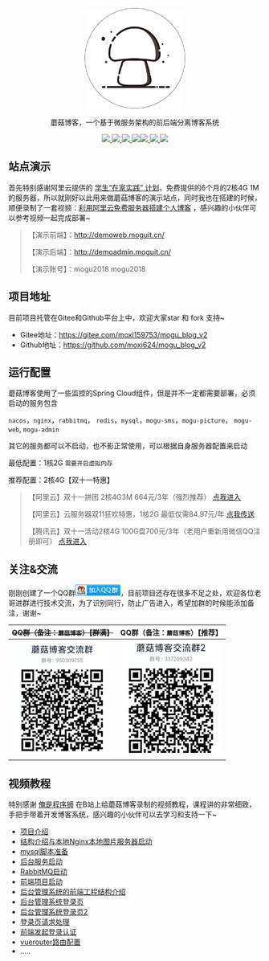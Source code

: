 <p align=center>
  <a href="http://www.moguit.cn">
    <img src="./doc/images/gitee/favicon2.ico" alt="蘑菇博客" style="width:200px;height:200px">
  </a>
</p>
<p align=center>
   蘑菇博客，一个基于微服务架构的前后端分离博客系统
</p>
<p align="center">
<a target="_blank" href="https://www.oracle.com/technetwork/java/javase/downloads/index.html">
    	<img src="https://img.shields.io/hexpm/l/plug.svg" ></img>
		<img src="https://img.shields.io/badge/JDK-1.8+-green.svg" ></img>
        <img src="https://img.shields.io/badge/springboot-2.2.2.RELEASE-green" ></img>
<img src="https://img.shields.io/badge/SpringCloud-Hoxton.RELEASE-brightgreen" ></img><img src="https://img.shields.io/badge/vue-2.5.17-green" ></img>
<img src="https://img.shields.io/badge/swagger-2.6.1-green" ></img>
<img src="https://img.shields.io/badge/mybatis--plus-3.1.2-green" ></img></a></p>

## 站点演示

首先特别感谢阿里云提供的 [学生“在家实践” 计划](https://developer.aliyun.com/adc/student/?spm=a2c6h.14062461.J_7747362070.1.5b6933e1X3rvHS)，免费提供的6个月的2核4G 1M的服务器，所以就刚好以此用来做蘑菇博客的演示站点，同时我也在搭建的时候，顺便录制了一套视频：[利用阿里云免费服务器搭建个人博客](https://www.bilibili.com/video/BV1c5411b7EZ?t=17) ，感兴趣的小伙伴可以参考视频一起完成部署~

> 【演示前端】：http://demoweb.moguit.cn/
>
> 【演示后端】：http://demoadmin.moguit.cn/
>
> 【演示账号】：mogu2018   mogu2018

## 项目地址

目前项目托管在Gitee和Github平台上中，欢迎大家star 和 fork 支持~

- Gitee地址：https://gitee.com/moxi159753/mogu_blog_v2
- Github地址：https://github.com/moxi624/mogu_blog_v2

##  运行配置

蘑菇博客使用了一些监控的Spring Cloud组件，但是并不一定都需要部署，必须启动的服务包含

`nacos`，`nginx`，`rabbitmq`， `redis`，`mysql`，`mogu-sms`，`mogu-picture`， `mogu-web`, `mogu-admin`

其它的服务都可以不启动，也不影正常使用，可以根据自身服务器配置来启动

最低配置：1核2G `需要开启虚拟内存`

推荐配置：2核4G【双十一特惠】

> 【阿里云】双十一拼团 2核4G3M 664元/3年（强烈推荐） [点我进入](http://a.aliyun.com/f1.l0DRK)
>
> 【阿里云】云服务器双11狂欢特惠，1核2G 最低仅需84.97元/年  [点我传送](https://www.aliyun.com/1111/home?userCode=w7aungxw)
>
> 【腾讯云】双十一活动2核4G 100G盘700元/3年（老用户重新用微信QQ注册即可） [点我进入](https://curl.qcloud.com/8Nfp3pRy)

## 关注&交流

刚刚创建了一个QQ群<a target="_blank" href="//shang.qq.com/wpa/qunwpa?idkey=88bc57d77601a3c5ae97fe6d9c0bfa25c2ae166d8f0b9f6da6f7294097be6d08"><img border="0" src="./doc/images/qq/group.png" alt="蘑菇博客交流群" title="蘑菇博客交流群"></a>，目前项目还存在很多不足之处，欢迎各位老哥进群进行技术交流，为了识别同行，防止广告进入，希望加群的时候能添加备注，谢谢~

|         ~~QQ群（备注：`蘑菇博客`）【群满】~~          |            QQ群（备注：`蘑菇博客`）【推荐】            |
| :---------------------------------------------------: | :----------------------------------------------------: |
| <img src="./doc/images/qq/qqGroup.png" width="200" /> | <img src="./doc/images/qq/qqGroup2.png" width="200" /> |

## 视频教程

特别感谢 [俺是程序狮](https://space.bilibili.com/277038643) 在B站上给蘑菇博客录制的视频教程，课程讲的非常细致，手把手带着开发博客系统，感兴趣的小伙伴可以去学习和支持一下~

- [项目介绍](https://www.bilibili.com/video/BV1Si4y1u7H4)
- [结构介绍与本地Nginx本地图片服务器启动](https://www.bilibili.com/video/BV1AA411e7W5)
- [mysql脚本准备](https://www.bilibili.com/video/BV1kv411v7ND)
- [后台服务启动](https://www.bilibili.com/video/BV1Nv411i7wu)
- [RabbitMQ启动](https://www.bilibili.com/video/BV1mD4y1U7GT)
- [前端项目启动](https://www.bilibili.com/video/BV1B541187Ez)
- [后台管理系统的前端工程结构介绍](https://www.bilibili.com/video/BV1D54y1U78F)
- [后台管理系统登录页](https://www.bilibili.com/video/BV1854y127d6)
- [后台管理系统登录页2](https://www.bilibili.com/video/BV1DD4y1d7Tx)
- [登录页请求处理](https://www.bilibili.com/video/BV1aT4y1w7Ux)
- [前端发起登录认证](https://www.bilibili.com/video/BV1Rp4y1Y7fj)
- [vuerouter路由配置](https://www.bilibili.com/video/BV14A411n72S)
- .....